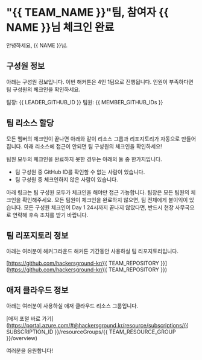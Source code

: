 # "{{ TEAM_NAME }}"팀, 참여자 {{ NAME }}님 체크인 완료

안녕하세요, {{ NAME }}님.

## 구성원 정보

아래는 구성원 정보입니다. 이번 해커톤은 4인 1팀으로 진행됩니다. 인원이 부족하다면 팀 구성원의 체크인을 확인하세요.

팀장: {{ LEADER_GITHUB_ID }}
팀원: {{ MEMBER_GITHUB_IDs }}

## 팀 리소스 할당

모든 멤버의 체크인이 끝나면 아래와 같이 리소스 그룹과 리포지토리가 자동으로 만들어집니다. 아래 리소스에 접근이 안되면 팀 구성원의 체크인을 확인하세요!

팀원 모두의 체크인을 완료하지 못한 경우는 아래의 둘 중 한가지입니다.

- 팀 구성원 중 GitHub ID를 확인할 수 없는 사람이 있습니다.
- 팀 구성원 중 체크인하지 않은 사람이 있습니다.

아래 링크는 팀 구성원 모두가 체크인을 해야만 접근 가능합니다. 팀장은 모든 팀원의 체크인을 확인해주세요. 모든 팀원이 체크인을 완료하지 않으면, 팀 전체에게 불이익이 있습니다. 모든 구성원 체크인이 Day 1 24시까지 끝나지 않았다면, 반드시 현장 사무국으로 연락해 후속 조치를 받기 바랍니다.

## 팀 리포지토리 정보

아래는 여러분이 해커그라운드 해커톤 기간동안 사용하실 팀 리포지토리입니다.

[https://github.com/hackersground-kr/{{ TEAM_REPOSITORY }}](https://github.com/hackersground-kr/{{ TEAM_REPOSITORY }})

## 애저 클라우드 정보

아래는 여러분이 사용하실 애저 클라우드 리소스 그룹입니다.

[애저 포털 바로 가기](https://portal.azure.com/#@hackersground.kr/resource/subscriptions/{{ SUBSCRIPTION_ID }}/resourceGroups/{{ TEAM_RESOURCE_GROUP }}/overview)

여러분을 응원합니다!